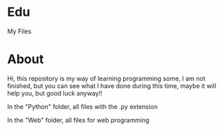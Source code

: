 # Edu
My Files


# About

Hi, this repository is my way of learning programming some, I am not finished, but you can see what I have done during this time, maybe it will help you, but good luck anyway!!

In the "Python" folder, all files with the .py extension

In the "Web" folder, all files for web programming

